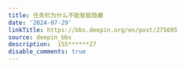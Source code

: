 ```yaml
---
title: 任务栏为什么不能智能隐藏
date: '2024-07-29'
linkTitle: https://bbs.deepin.org/en/post/275695
source: deepin_bbs
description:  155******27 
disable_comments: true
---
```


